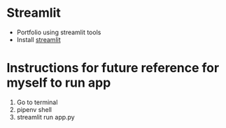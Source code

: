 # Streamlit
- Portfolio using streamlit tools
- Install [streamlit](https://docs.streamlit.io/library/get-started/installation)

# Instructions for future reference for myself to run app 
1. Go to terminal
2. pipenv shell
3. streamlit run app.py
